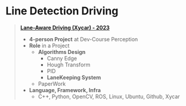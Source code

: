 # Line Detection Driving 

> ****<a href = https://www.notion.so/Offline-Xycar-Drive-b395e5a9a12b4458b6e1705aa91a4116>Lane-Aware Driving (Xycar) - 2023</a>****
> 
> - **4-person Project** at Dev-Course Perception
> - **Role** in a Project
>     - **Algorithms Design**
>         - Canny Edge
>         - Hough Transform
>         - PID
>         - **LaneKeeping System**
>     - PaperWork
> - **Language, Framework, Infra**
>     - C++, Python, OpenCV, ROS, Linux, Ubuntu, Github, Xycar

